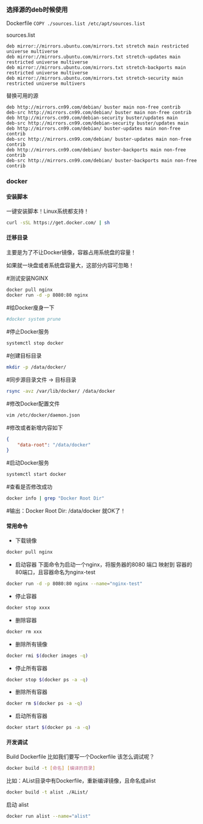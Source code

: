 ### 选择源的deb时候使用

Dockerfile
`COPY ./sources.list /etc/apt/sources.list`

sources.list
```
deb mirror://mirrors.ubuntu.com/mirrors.txt stretch main restricted universe multiverse
deb mirror://mirrors.ubuntu.com/mirrors.txt stretch-updates main restricted universe multiverse
deb mirror://mirrors.ubuntu.com/mirrors.txt stretch-backports main restricted universe multiverse
deb mirror://mirrors.ubuntu.com/mirrors.txt stretch-security main restricted universe multivers
```

替换可用的源
```
deb http://mirrors.cn99.com/debian/ buster main non-free contrib
deb-src http://mirrors.cn99.com/debian/ buster main non-free contrib
deb http://mirrors.cn99.com/debian-security buster/updates main
deb-src http://mirrors.cn99.com/debian-security buster/updates main
deb http://mirrors.cn99.com/debian/ buster-updates main non-free contrib 
deb-src http://mirrors.cn99.com/debian/ buster-updates main non-free contrib
deb http://mirrors.cn99.com/debian/ buster-backports main non-free contrib
deb-src http://mirrors.cn99.com/debian/ buster-backports main non-free contrib
```

### docker
#### 安装脚本
一键安装脚本！Linux系统都支持！

```sh
curl -sSL https://get.docker.com/ | sh
```
 

#### 迁移目录
主要是为了不让Docker镜像，容器占用系统盘的容量！

如果就一块盘或者系统盘容量大，这部分内容可忽略！

#测试安装NGINX
```sh
docker pull nginx
docker run -d -p 8080:80 nginx
```

#给Docker廋身一下
```sh
#docker system prune
```

#停止Docker服务
```sh
systemctl stop docker
```

#创建目标目录
```sh
mkdir -p /data/docker/
```

#同步源目录文件 -> 目标目录
```sh
rsync -avz /var/lib/docker/ /data/docker
```

#修改Docker配置文件
```sh
vim /etc/docker/daemon.json
```
#修改或者新增内容如下
```json
{
    "data-root": "/data/docker"
}
```

#启动Docker服务 
```sh
systemctl start docker
```

#查看是否修改成功
```sh
docker info | grep "Docker Root Dir"
```
#输出：Docker Root Dir: /data/docker  就OK了！
 

#### 常用命令
* 下载镜像
```sh
docker pull nginx
```
* 启动容器
下面命令为启动一个nginx，将服务器的8080 端口 映射到 容器的80端口，且容器命名为nginx-test
```sh
docker run -d -p 8080:80 nginx --name="nginx-test"
```
* 停止容器
```sh
docker stop xxxx
```
* 删除容器
```sh
docker rm xxx
```
* 删除所有镜像
```sh
docker rmi $(docker images -q)
```
* 停止所有容器
```sh
docker stop $(docker ps -a -q)
```
* 删除所有容器
```sh
docker rm $(docker ps -a -q)
```
* 启动所有容器
```sh
docker start $(docker ps -a -q)
```
 

#### 开发调试
Build Dockerfile
比如我们要写一个Dockerfile 该怎么调试呢？
```sh
docker build -t [命名] [编译的目录]
```

比如：AList目录中有Dockerfile，重新编译镜像，且命名成alist
```sh
docker build -t alist ./AList/
```

启动 alist
```sh
docker run alist --name="alist"
```
